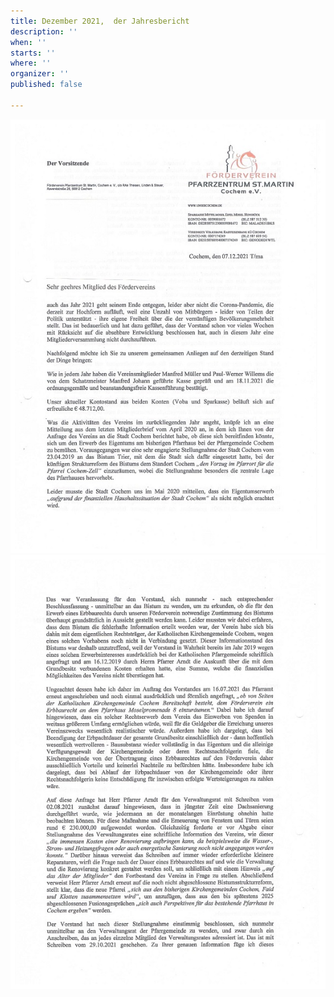 ```yaml
---
title: Dezember 2021,  der Jahresbericht
description: ''
when: ''
starts: ''
where: ''
organizer: ''
published: false

---
```

![](/images/forderverein-jahresbericht-2021-s-1-kopie.jpg)![](/images/forderverein-jahresbericht-2021-s-2-kopie.jpg)